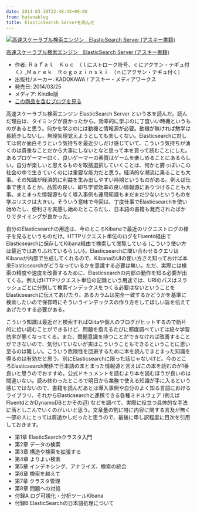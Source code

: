 ```yaml
---
date: 2014-03-30T22:48:43+09:00
from: hatenablog
title: ElasticSearch Serverを読んだ
---
```


<p></p><div class="hatena-asin-detail">
<a href="http://www.amazon.co.jp/exec/obidos/ASIN/B00J4KDYZU/r7kamura-22/"><img src="http://ecx.images-amazon.com/images/I/510nupY-9zL._SL160_.jpg" class="hatena-asin-detail-image" alt="高速スケーラブル検索エンジン　ElasticSearch Server (アスキー書籍)" title="高速スケーラブル検索エンジン　ElasticSearch Server (アスキー書籍)"></a><div class="hatena-asin-detail-info">
<p class="hatena-asin-detail-title"><a href="http://www.amazon.co.jp/exec/obidos/ASIN/B00J4KDYZU/r7kamura-22/">高速スケーラブル検索エンジン　ElasticSearch Server (アスキー書籍)</a></p>
<ul>
<li>
<span class="hatena-asin-detail-label">作者:</span> Ｒａｆａｌ　Ｋｕｃ　（ｌにストローク符号、ｃにアクサン・テギュ付く）,Ｍａｒｅｋ　Ｒｏｇｏｚｉｎｓｋｉ　（ｎにアクサン・テギュ付く）</li>
<li>
<span class="hatena-asin-detail-label">出版社/メーカー:</span> KADOKAWA / アスキー・メディアワークス</li>
<li>
<span class="hatena-asin-detail-label">発売日:</span> 2014/03/25</li>
<li>
<span class="hatena-asin-detail-label">メディア:</span> Kindle版</li>
<li><a href="http://d.hatena.ne.jp/asin/B00J4KDYZU/r7kamura-22" target="_blank">この商品を含むブログを見る</a></li>
</ul>
</div>
<div class="hatena-asin-detail-foot"></div>
</div>

<p>高速スケーラブル検索エンジン ElasticSearch Server という本を読んだ。読んだ理由は、タイミングが良かったから。効率的に学ぶのに丁度いい時機というものがあると思う。何かを学ぶのには動機と情報源が必要。動機が無ければ勉学は長続きしないし、無理矢理覚えようとしても楽しくない。Elasticsearchに対しては何か面白そうという気持ちを最近少しだけ感じていて、こういう気持ちが湧くのは貴重なことだから大事にしないとなと思って本を買って読むことにした。あるプロゲーマー曰く、良いゲーマーの素質はゲームを楽しめることにあるらしい。自分が楽しいと思えるものを取捨選択していくことは、何かと欝っぽいこの社会の中で生きていくのには重要な能力だと思う。経済的な潮流に乗ることも大事。その知識が経済的に利益を生み出しやすい時期というものがある。例えば仕事で使えるとか。品質の良い、即ち学習効率の良い情報源にありつけることも大事。まとまった情報源もなく導入事例も運用知識もまだまだ少ないというものを学ぶリスクは大きい。そういう意味で今回は、丁度仕事でElasticsearchを使い始めたし、便利さを実感し始めたところだし、日本語の書籍も発売されたばかりでタイミングが良かった。</p>

<p>自分のElasticsearchの用途は、今のところKibanaで最近のリクエストログの様子を見るというものだけ。HTTPリクエスト単位のログをFluentd経由でElasticsearchに保存してKibana経由で検索して閲覧している (こういう使い方は最近ではありふれているらしい)。Elasticsearchに問い合わせるクエリはKibanaが内部で生成してくれるので、KibanaのUIの使い方さえ知っておけば本来Elasticsearchがどうなっているかを意識する必要は無い。ただ、実際には検索の精度や速度を改善するために、Elasticsearchの内部の動作を知る必要が出てくる。例えばHTTPリクエスト単位の記録という用途では、URIのパスはスラッシュごとに分割して検索インデックスをつくる必要はないということをElasticsearchに伝えてあげたり、あるカラムは完全一致するかどうかを基準に検索したいので保存時にそういうインデックスの作り方をしてほしい旨を伝えてあげたりする必要がある。</p>

<p>こういう知識は最近だと検索すればQiitaや個人のブログがヒットするので断片的に拾い読むことができるけど、問題を抱えるたびに都度調べていては段々学習効率が悪くなってくる。また、問題意識を持つことができなければ改善することができないので、気付いていないが実はこういうこともできるということに思い至るのは難しい。こういう危険性を回避するために本を読んでまとまった知識を得るのは有効だと思う。別にElasticsearchに限った話じゃないけど。今のところElasticsearch関係で日本語のまとまった情報源と言えばこの本を読むのが1番良いと思うのでおすすめ。公式ドキュメントを読むより本を読むほうが良いのは間違いない。読み終わったところで明日から業務で使える知識が手に入るという感じではないので、書籍を読んだあとは導入事例や自分のよく知る言語におけるライブラリ、それからElasticsearchと連携できる各種ミドルウェア (例えばFluentdとかDynamoDBとかその辺) などを調べて、実際に役立つ具体的な手法に落としこんでいくのがいいと思う。文章量の割に特に内容に関する言及が無く一部の人にとっては肩透かしだったと思うので、最後に申し訳程度に目次を引用しておきます。</p>

<ul>
<li>第1章 ElasticSearchクラスタ入門</li>
<li>第2章 データの検索</li>
<li>第3章 構造や検索を拡張する</li>
<li>第4章 よりよい検索</li>
<li>第5章 インデキシング、アナライズ、検索の統合</li>
<li>第6章 検索を越えて</li>
<li>第7章 クラスタ管理</li>
<li>第8章 問題への対処</li>
<li>付録A ログ可視化・分析ツールKibana</li>
<li>付録B ElasticSearchの日本語処理について</li>
</ul>


